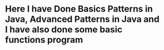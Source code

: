 <h1>Here I have Done Basics Patterns in Java, Advanced Patterns in Java
and I have also done some basic functions program 
</h1>
